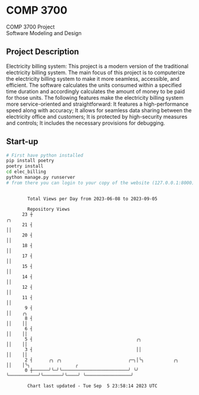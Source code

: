 # COMP 3700
COMP 3700 Project  
Software Modeling and Design
## Project Description
Electricity billing system: This project is a modern version of the traditional electricity billing system. The main focus of this project is to computerize the electricity billing system to make it more seamless, accessible, and efficient. The software calculates the units consumed within a specified time duration and accordingly calculates the amount of money to be paid for those units. The following features make the electricity billing system more service-oriented and straightforward: It features a high-performance speed along with accuracy; It allows for seamless data sharing between the electricity office and customers; It is protected by high-security measures and controls; It includes the necessary provisions for debugging.

## Start-up
```bash
# First have python installed
pip install poetry
poetry install
cd elec_billing
python manage.py runserver
# from there you can login to your copy of the website (127.0.0.1:8000), default creds are admin/admin
```

```

        Total Views per Day from 2023-06-08 to 2023-09-05

        Repository Views
      23 ┼                                                              ╭╮
      21 ┤                                                              ││
      20 ┤                                                              ││
      18 ┤                                                              ││
      17 ┤                                                              ││
      15 ┤                                                              ││
      14 ┤                                                              ││
      12 ┤                                                              ││
      11 ┤                                                              ││
       9 ┤                                                              ││    ╭╮
       8 ┤                                                              ││    ││
       6 ┤                                                              ││    ││
       5 ┤                                       ╭╮                     ││    ││
       3 ┤                                       ││                     ││    ││
       2 ┤      ╭╮ ╭╮                         ╭─╮│╰╮           ╭╮       ││    │╰╮                 ╭
       0 ┼──────╯╰─╯╰─────────────────────────╯ ╰╯ ╰───────────╯╰───────╯╰────╯ ╰─────────────────╯

        Chart last updated - Tue Sep  5 23:58:14 2023 UTC
        
```
